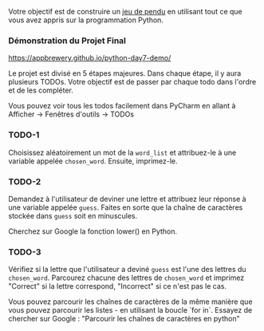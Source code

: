 Votre objectif est de construire un [jeu de pendu](https://fr.wikipedia.org/wiki/Le_Pendu_(jeu)) en utilisant tout ce que vous avez appris sur la programmation Python.

### Démonstration du Projet Final
https://appbrewery.github.io/python-day7-demo/

Le projet est divisé en 5 étapes majeures. Dans chaque étape, il y aura plusieurs TODOs. Votre objectif est de passer par chaque todo dans l'ordre et de les compléter.

Vous pouvez voir tous les todos facilement dans PyCharm en allant à Afficher -> Fenêtres d'outils -> TODOs

### TODO-1 
Choisissez aléatoirement un mot de la `word_list` et attribuez-le à une variable appelée `chosen_word`. Ensuite, imprimez-le.

### TODO-2 
Demandez à l'utilisateur de deviner une lettre et attribuez leur réponse à une variable appelée `guess`. Faites en sorte que la chaîne de caractères stockée dans `guess` soit en minuscules.

<div class="hint">
  Cherchez sur Google la fonction lower() en Python.
</div>

### TODO-3 
Vérifiez si la lettre que l'utilisateur a deviné `guess` est l'une des lettres du `chosen_word`. Parcourez chacune des lettres de `chosen_word` et imprimez "Correct" si la lettre correspond, "Incorrect" si ce n'est pas le cas.

<div class="hint">
  Vous pouvez parcourir les chaînes de caractères de la même manière que vous pouvez parcourir les listes - en utilisant la boucle `for in`.
Essayez de chercher sur Google : "Parcourir les chaînes de caractères en python"
</div>